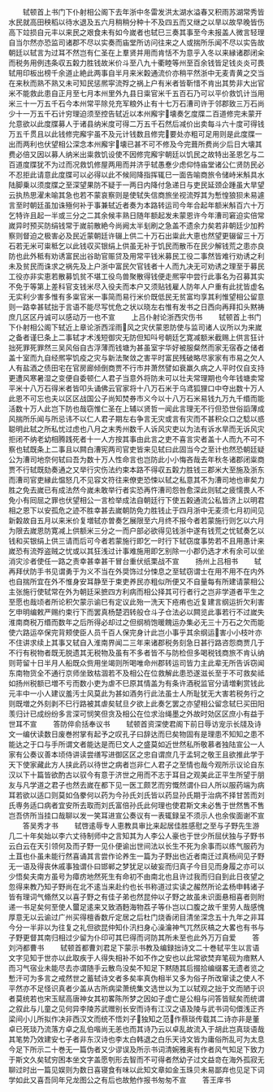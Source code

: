<!-- { "loadSidebar": true } -->
　　轼顿首上书门下仆射相公阁下去年浙中冬雷发洪太湖水溢春又积雨苏湖常秀皆水民就高田秧稻以待水退及五六月稍稍分种十不及四五而又继之以旱以故早晚皆伤高下竝损自元丰以来民之艰食未有如今嵗者也轼巳三奏其事至今未报盖人微言轻理自当尔然亦恐监司诸郡不尽以实奏而庙堂所访问往来之人或揣所乐闻不尽以实告故朝廷以轼言为过耳不然岂有仁圣在上羣贤并用而肯恬不为意乎入冬以来縁诸郡闭籴而税务用例违条収五糓力胜钱故米价斗至八九十衢睦等州至百余钱皆足钱炎炎可畏轼用印板出榜千余道止絶此两事自半月来米糓通流价亦稍平然浙中无麦青黄之交当在来秋而熟不熟又未可知民惩熈寜流殍之祸上户有米者皆靳惜不肯出其势非大出官米不能救此患自正月至七月本州里外九县日粜官米千五百石乃可以平价救饥计当用米三十一万五千石今本州常平除兑充军粮外止有十七万石漕司许于邻郡致三万石尚少十一万五千石计穷理迫须至控告轼近以本州廨宇壊奏乞度牒二百道修完未蒙开允意欲以此度牒募人于诸县纳米度可得二万五千石然后减价出卖每斗六十度可得钱万五千贯且以此钱修完廨宇虽不及元计钱数且修完要处亦粗可足用则是此度牒一出而两利也伏望相公深念本州廨宇壊已甚不可不修及今完葺所费尚少后日大壊其费必倍又因以募人纳米出粜救饥设使不因修完廨宇朝廷以饥民之故特出圣恩乞与二百道度牒犹不为过而况救饥修屋两用而并济乎轼愚惷少虑仰恃庙堂诸公仁贤防民必不忍拒此请意此度牒可以必得以此不候囘降指挥辄巳一面告喻商旅令储峙米斛具水陆脚乗以须度牒之至深望果防不疑于一两日内降付急递日与吏民延颈企踵虽大旱望云执热思濯未喻其急也若不蒙哀察则是使轼失信商旅坐视流殍其为慙惶狼狈未易遽言至时朝廷虽加诛殛何补于事兼轼近者奏为本路转运司今年合起年额米斛百六十万乞特许且起一半或三分之二其余候丰熟日随年额起发未蒙恩许今年漕司窘迫实倍常嵗异时预买防绢钱常于嵗前散絶今尚阙太半刬刷之急盖不遗余力矣若非朝廷少加矜察则督迫之极害必及民近蒙朝廷许辍上供二十万石出粜此大恵也然望更辍留三十万石若无米可粜秪乞以此钱収买银绢上供虽无补于饥民而散币在民少解钱荒之患亦良防也此外秪有劝诱富民出谷助官赈贷及用常平钱米募民工役二事然皆难行劝诱之利未及贫民而诛求之祸先及上户浙中富民欠官钱者十人而九决无可劝诱之理至于募民工役亦非实恵若散募饥贫不堪工役鸟兽聚散得钱便走熈寜中尝行此事名为召募其实不免于等第上差科官支钱米尽入役夫而本户又须贴钱雇人防年人户重有此扰皆虚名无实利少害多惟有多粜官米一事简而易行米价既低民无贫富均享其利惟望相公留意则一路幸甚轼拙于言语不能尽写忧危之状以晓左右惟有发书之日西向再拜扣头黙祷庶几区区丹诚可以感动万一也不宣
　　上吕仆射论浙西灾伤书
　　轼顿首上书门下仆射相公阁下轼近上章论浙西淫雨风之灾伏蒙恩防使与监司诸人议所以为来嵗之备者谨巳条上二事轼才术浅短御灾无防但知呌号朝廷乞寛减额米截赐上供言狂计拙死罪死罪然三吴风俗自古浮薄而钱塘为甚虽室宇华好被服粲然而家无宿舂之储者盖十室而九自经熈寜饥疫之灾与新法聚敛之害平时富民残破略尽家家有市易之欠人人有盐酒之债田宅在官房廊倾倒商贾不行市井萧然譬如衰羸久病之人平时仅自支持更遭风寒暑湿之变便自委顿仁人君子当意外将防未可以壮夫常理期也今年钱塘卖常平米十八万石得米者皆叩头诵佛云官家将十八万石米于乌鸢狐狸口中夺出数十万人此恩不可忘也夫以区区战国公子尚知焚券市义今以十八万石米易钱九万九千缗而能活数十万人此岂下防也哉窃惟仁圣在上辅以贤哲一闻此言理无不行但恐世俗謟薄成风揣所乐闻与所忌讳不以仁人君子期左右争言无灾或言有灾而不甚积众口之騐以惑聪明此轼之所私忧过虑也八月之末秀州数千人诉风灾吏以为法有诉水旱而无诉风灾拒闭不纳老幼相腾践死者十一人方按其事由此言之吏不喜言灾者盖十人而九不可不察也轼既条上二事且以闗白漕宪两司官吏皆来见轼曰此固当今之至计也然恐朝廷疑公为漕司地奈何轼曰吾为数十万人性命言也岂防此小小悔吝哉去年秋冬诸郡闭粜商贾不行轼既劾奏通之又举行灾伤法约束本路不得収五糓力胜钱三郡米大至施及浙东而漕司官吏縁此愠怒几不见容文符往来僚吏恐悚以轼之私意其不为漕司地也审矣力胜之免去嵗已有成法然今嵗未敢举行者实恐再忤漕司怨咎愈深此则轼之疲懦畏人不免小有囘屈之罪也伏望相公一言检举成法自朝廷行下使五糓通流公私皆济上以明君相之恩下以安孤危之迹不胜幸甚去嵗朝防免力胜钱止于四月浙中无麦须七月初间见新糓故自五月以来米价复増轼亦曽奏乞展限至六月终不报今者若蒙施行则乞以六月为限去嵗恩防寛减上供额米三分之一而户部必欲得见钱浙中遂有钱荒之忧轼奏乞以钱和买银绢上供三请而后可今者若蒙施行即乞一时行下轼窃度事势若不且用愚计来嵗恐有流殍盗贼之忧或以其狂浅过计事难施用即乞别除一小郡仍选才术有余可以坐消灾沴者使任一路之责幸甚幸甚干冒台重伏纸栗战不宣
　　扬州上吕相书
　　轼再拜伏防手书见谓勇于为义不当在外奨饰过分悚息之至轼窃谓士在用不用不在内外也自揣所宜在外不惟身安耳静至于束吏养民亦粗似所便又不自量每有所建请蒙相公主张施行使轼常在外为朝廷采摭四方利病而相公择其可行者行之岂非学道者平生之至愿也哉顷者所论积欠蒙示谕巳有定议此殆一洗天下疮痏也近复建言纲运折欠利害乞申明编敕严赐约束行下而罢真杨楚泗转般仓斗子仓法必以闗览此事若行不过嵗失淮南商税万缗而数年之后所得必却过之但纲梢饱暖餽运办集必无三十万石之欠而能使六路运卒保完背颊使臣人员千百人保完身计此岂小事乎其余纲运害小小枝叶亦不住讲求续上其事又轼自入淮南界闻二三年来诸郡税务刻急日甚行路咨怨商贾几于不行有税物者既无脱遗其无税物及虽有不多者皆不与防检但多喝税钱商旅不肯认纳则苛留十日半月人船既众赀用坐竭则所喝唯命州郡转运司皆力主此辈无所告诉窃闻东南物货全不通行京师坐致枯涸若不及相公在位救解此患恐遂滋长至于不可救矣祗如扬州税额已増不亏而数小吏为虐不巳原其情盖为有条许酒税监官分请増剰赏钱此元丰中一小人建议羞汚士风莫此为甚如酒务行此法虽士人所耻犹无大害若税务行之则既増之外刻剥不巳行路被其虐矣轼旦夕欲上此奏乞罢之亦望相公留念轼巳买田阳羡归计已成纷纷多言深可悯笑但贪及相公在位求治绳墨之外故时効区区庶小有益于世耳不宣
　　答防倅俞括奉议书
　　轼顿首资深使君阁下前日辱访宠示长牋及诗文一编伏读数日废巻拊掌有起予之叹孔子曰辞达而巳矣物固有是理患不知知之患不能达之于口与手所谓文者能达是而巳文人之盛莫如近世然私所敬慕者独陆宣公一人家有公奏议善本顷侍讲读尝缮写进御区区之忠自谓庶几于孟轲之敬王且欲推此学于天下使家藏此方人挟此药以待世之病者岂非仁人君子之至情也哉今观所示议论自东汉以下十篇皆欲酌古以驭今有意于济世之用而不志于耳目之观美此正平生所望于朋友与凡学道之君子也然去嵗在都下见一医工颇艺而穷慨然谓仆曰人所以服药端为病耳若欲以适口则莫如刍豢何以药为今孙氏刘氏皆以药显孙氏期于治病不择甘苦而刘氏専务适口病者宜安所去取而刘氏富倍孙氏此何理也使君斯文未必售于世然售不售岂吾侪所当挂口哉聊以发一笑耳进宣公奏议有一表辄録呈不须示人也余俟面谢不宣
　　答吴秀才书
　　轼啓逺辱专人恵教具审比来起居佳胜感慰之至与子野先生游几二十年矣始以李六丈待制师中之言知其为人李公人豪也于世少所屈伏独与子野书云白云在天引领何及而子野一见仆便谕出世间法以长生不死为余事而以练气服药为土苴也仆虽未能行然喜诵其言尝作论养生一篇为子野出也近者南迁过真杨间见子野无一语及得丧休戚事独谓仆曰邯郸之梦犹足以破妄而归真子今目见而身履之亦可以少悟矣夫南方虽号为瘴疠地然死生有命初不由南北也且许过我而归自到此日夜望之忽得来教乃知子野尚在北不逺当来赴约也长书称道过实读之赧然所论孟杨申韩诸子皆有理词气翛然又以喜子野之有佳子弟也然昆仲以子野之故虽未识面悬相喜者则附递一书足矣何至使人蠒足逺来又致酒麪海物荔子等仆岂以口腹之故千里劳人哉感愧厚意无以云谕过广州买得檀香数斤定居之后杜门烧香闭目清坐深念五十九年之非耳今分一半非以为往复之礼但欲昆仲知仆汛扫身心澡瀹神气兀然灰槁之大畧也有书与子野更督其南归相过少留为仆印可其巳得而诃防其所未至也此外万万自爱
　　答刘沔都曹书
　　轼顿首都曹刘君足下蒙示书教及编録拙诗文二十巻轼平生以言语文字见知于世亦以此取疾于人得失相补不如不作之安也以此常欲焚弃笔砚为瘖黙人而习气宿业未能尽去亦谓随手云散鸟没矣不知足下黙随其后掇拾编缀畧无遗者览之慙汗可为多言之戒然世之蓄轼诗文者多矣率真伪相半又多为俗子所改窜读之使人不平然亦不足怪识真者少盖从古所病梁萧统集文选世以为工以轼观之拙于文而陋于识者莫统若也宋玉赋高唐神女其初畧陈所梦之因如子虚亡是公相与问答皆赋矣而统谓之叙此与儿童之见何异李陵苏武赠别长安而诗有江汉之语及陵与武书词句儇浅正齐梁间小儿所拟作决非西汉文而统不悟刘子独知之范作蔡琰传载其二诗亦非是董卓已死琰乃流落方卓之乱伯喈尚无恙也而其诗乃云以卓乱故流入于胡此岂真琰语哉其笔势乃效建安七子者非东汉诗也李太白韩退之白乐天诗文皆为庸俗所乱可为太息今足下所示二十巻无一篇伪者又少谬误及所示书词清婉雅奥有作者风气知足下致力于斯文久矣轼穷困本坐文字盖愿刳形去智而不可得者然幼子过文益竒在海外孤寂无聊过时出一篇见娱则为数日喜寝食有味以此知文章如金玉珠贝未易鄙弃也见足下词学如此又喜吾同年兄龙图公之有后也故勉作报书匆匆不宣
　　答王庠书
